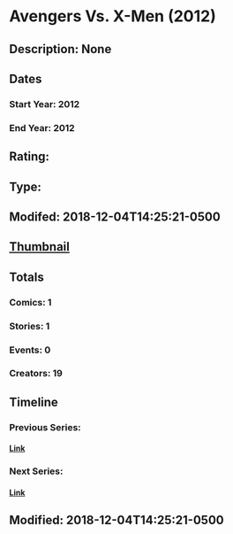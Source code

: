 # Avengers Vs. X-Men (2012)
## Description: None
## Dates
### Start Year: 2012
### End Year: 2012
## Rating: 
## Type: 
## Modifed: 2018-12-04T14:25:21-0500
## [Thumbnail](http://i.annihil.us/u/prod/marvel/i/mg/b/40/image_not_available.jpg)
## Totals
### Comics: 1
### Stories: 1
### Events: 0
### Creators: 19
## Timeline
### Previous Series: 
#### [Link]()
### Next Series: 
#### [Link]()
## Modified: 2018-12-04T14:25:21-0500
